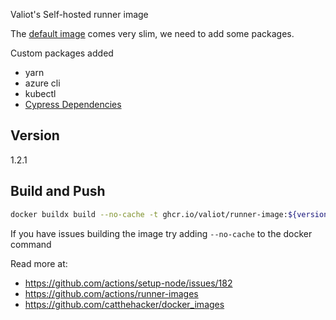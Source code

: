 Valiot's Self-hosted runner image

The [default image](https://github.com/actions/actions-runner-controller/blob/master/docs/about-arc.md#software-installed-in-the-runner-image) comes very slim, we need to add some packages.

Custom packages added
- yarn
- azure cli
- kubectl
- [Cypress Dependencies](https://docs.cypress.io/guides/continuous-integration/introduction#UbuntuDebian)

## Version
1.2.1

## Build and Push
```bash
docker buildx build --no-cache -t ghcr.io/valiot/runner-image:${version} -t ghcr.io/valiot/runner-image:latest . --platform=linux/amd64,linux/arm64 --push
```

If you have issues building the image try adding `--no-cache` to the docker command

Read more at:
- https://github.com/actions/setup-node/issues/182
- https://github.com/actions/runner-images
- https://github.com/catthehacker/docker_images

